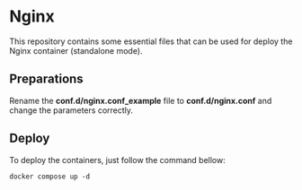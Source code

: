 # Nginx

This repository contains some essential files that can be used for deploy the Nginx container (standalone mode).

## Preparations

Rename the **conf.d/nginx.conf_example** file to **conf.d/nginx.conf** and change the parameters correctly.

## Deploy

To deploy the containers, just follow the command bellow:

```shell
docker compose up -d
```